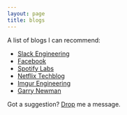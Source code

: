 ```yaml
---
layout: page
title: blogs
---
```


A list of blogs I can recommend:
- [Slack Engineering](https://slack.engineering)
- [Facebook](https://code.facebook.com/posts)
- [Spotify Labs](https://labs.spotify.com)
- [Netflix Techblog](http://techblog.netflix.com)
- [Imgur Engineering](http://blog.imgur.com/category/eng)
- [Garry Newman](https://garry.tv)

Got a suggestion? [Drop](/contact) me a message.
